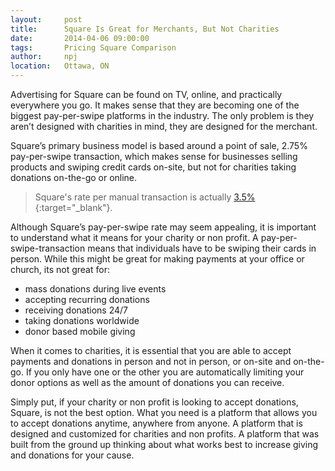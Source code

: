 ```yaml
---
layout:     post
title:      Square Is Great for Merchants, But Not Charities
date:       2014-04-06 09:00:00
tags:       Pricing Square Comparison
author:     npj
location:   Ottawa, ON
---
```


Advertising for Square can be found on TV, online, and practically everywhere you go. It makes sense that they are becoming one of the biggest pay-per-swipe platforms in the industry. The only problem is they aren’t designed with charities in mind, they are designed for the merchant. 

Square’s primary business model is based around a point of sale, 2.75% pay-per-swipe transaction, which makes sense for businesses selling products and swiping credit cards on-site, but not for charities taking donations on-the-go or online.

<!-- more -->

> Square's rate per manual transaction is actually [3.5%](https://squareup.com/ca/pricing){:target="_blank"}.

Although Square’s pay-per-swipe rate may seem appealing, it is important to understand what it  means for your charity or non profit. A pay-per-swipe-transaction means that individuals have to be swiping their cards in person. While this might be great for making payments at your office or church, its not great for:

- mass donations during live events
- accepting recurring donations 
- receiving donations 24/7
- taking donations worldwide
- donor based mobile giving 

When it comes to charities, it is essential that you are able to accept payments and donations in person and not in person, or on-site and on-the-go. If you only have one or the other you are automatically limiting your donor options as well as the amount of donations you can receive. 

Simply put, if your charity or non profit is looking to accept donations, Square, is not the best option. What you need is a platform that allows you to accept donations anytime, anywhere from anyone. A platform that is designed and customized for charities and non profits. A platform that was built from the ground up thinking about what works best to increase giving and donations for your cause.
